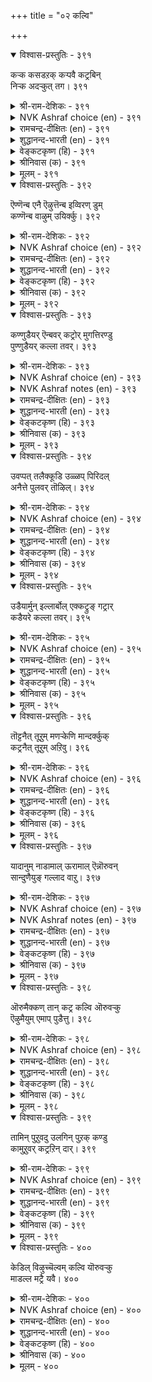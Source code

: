 +++
title = "०२ कल्वि"

+++


<details open><summary>विश्वास-प्रस्तुतिः - ३९१</summary>

कऱ्क कसडऱक् कऱ्पवै कट्रबिन्  
निऱ्क अदऱ्कुत् तग।      ३९१
</details>

<details><summary>श्री-राम-देशिकः - ३९१</summary>

अध्येतव्याः समे ग्रन्थाः निस्सन्देहं यथार्थतः ।  
अधीतग्रन्थदृष्टेन्न पथा युक्तं प्रवर्तनम् ॥ ३९१॥
</details>

<details><summary>NVK Ashraf choice (en) - ३९१</summary>

०३९१
Learn thoroughly what should be learnt.
And having learnt, stand according to that.
(N.V.K. Ashraf)
</details>

<details><summary>रामचन्द्र-दीक्षितः (en) - ३९१</summary>

391\. kaṟka, kacaṭu aṟa, kaṟpavai! kaṟṟapiṉ,  
niṟka, ataṟkut taka!.

391\. Faultlessly pursue knowledge and abide by it.  
</details>

<details><summary>शुद्धानन्द-भारती (en) - ३९१</summary>

1\. கற்க கசடறக் கற்பவை கற்றபின்  
நிற்க அதற்குத் தக.  
Lore worth learning, learn flawlessly  
Live by that learning thoroughly.        391  
</details>

<details><summary>वेङ्कटकृष्ण (हि) - ३९१</summary>

391
सीख सीखने योग्य सब, भ्रम संशय बिन सीख ।  
कर उसके अनुसार फिर, योग्य आचरण ठीक ॥
</details>

<details><summary>श्रीनिवास (क) - ३९१</summary>

391. कलियबेकाद योग्यतॆयुळ्ळ कलिकॆयन्नु दोषविल्लदॆ कलिय बेकु. कलित नन्तर कलित विद्यॆगॆ तक्कदाद मार्गदल्लि निल्लबेकु.

</details>

<details><summary>मूलम् - ३९१</summary>

कऱ्क कसडऱक् कऱ्पवै कट्रबिन्  
निऱ्क अदऱ्कुत् तग।      ३९१
</details>

<details open><summary>विश्वास-प्रस्तुतिः - ३९२</summary>

ऎण्णॆन्ब एनै ऎऴुत्तॆन्ब इव्विरण् डुम्  
कण्णॆन्ब वाऴुम् उयिर्क्कु।      ३९२
</details>

<details><summary>श्री-राम-देशिकः - ३९२</summary>

न्यायव्याकरणाख्ये द्वे शास्त्रे मुख्ये नृणामिह ।  
उभे हि चक्षुषी स्यातामिति सद्भिरुदीर्यते ॥ ३९२॥
</details>

<details><summary>NVK Ashraf choice (en) - ३९२</summary>

०३९२
They say: Numbers and other one called Letters
Are the two eyes to live with. *
(V.C. Kulandai Swamy), (P.S. Sundaram)
</details>

<details><summary>रामचन्द्र-दीक्षितः (en) - ३९२</summary>

392\. 'eṇ' eṉpa, ēṉai ‘eḻuttu’ eṉpa, iv iraṇṭum  
‘kaṇ’ eṉpa, vāḻum uyirkku.

392\. Verily the numbers and letters are the eyes of the living one.  
</details>

<details><summary>शुद्धानन्द-भारती (en) - ३९२</summary>

2\. எண்ணென்ப ஏனை எழுத்தென்ப இவ்விரண்டும்  
கண்ணென்ப வாழும் உயிர்க்கு.  
Letter, number, art and science  
Of living kind both are the eyes.        392  
</details>

<details><summary>वेङ्कटकृष्ण (हि) - ३९२</summary>

392
अक्षर कहते है जिसे, जिसको कहते आँक ।  
दोनों जीवित मनुज के, कहलाते हैं आँख ॥
</details>

<details><summary>श्रीनिवास (क) - ३९२</summary>

392. गणित मत्तु अक्षरगळु इवॆरडू (कलॆगळू) मनुष्यन बाळिगॆ कण्णुगळिद्दन्तॆ ऎन्दु हेळुवरु.

</details>

<details><summary>मूलम् - ३९२</summary>

ऎण्णॆन्ब एनै ऎऴुत्तॆन्ब इव्विरण् डुम्  
कण्णॆन्ब वाऴुम् उयिर्क्कु।      ३९२
</details>

<details open><summary>विश्वास-प्रस्तुतिः - ३९३</summary>

कण्णुडैयर् ऎन्बवर् कट्रोर् मुगत्तिरण्डु  
पुण्णुडैयर् कल्ला तवर्।      ३९३
</details>

<details><summary>श्री-राम-देशिकः - ३९३</summary>

चक्षुष्मन्तस्त एव स्युः ज्ञानचक्षुर्युतास्तु ये ।  
इतरेषामुभे नेत्रे व्रणे स्यातां मुखोत्थिते ॥ ३९३॥
</details>

<details><summary>NVK Ashraf choice (en) - ३९३</summary>

०३९३
Only the learned have eyes.
The unlearned have two sores on their face! *
(P.S. Sundaram)
</details>

<details><summary>NVK Ashraf notes (en) - ३९३</summary>

३९३. Compare with couple ५७५ where Valluvar uses the same idea to emphasize compassion in eyes: “Compassion is an ornament of the eyes. Without it eyes are deemed sores” ((Satguru Subramuniyaswami))
</details>

<details><summary>रामचन्द्र-दीक्षितः (en) - ३९३</summary>

393\. kaṇ uṭaiyar eṉpavar kaṟṟōr; mukattu iraṇṭu  
puṇ uṭaiyar, kallātavar.

393\. The learned alone are said to possess eyes; but they are only sores in the face of the unlettered.  
</details>

<details><summary>शुद्धानन्द-भारती (en) - ३९३</summary>

3\. கண்ணுடையர் என்பவர் கற்றோர் முகத்திரண்டு  
புண்ணுடையர் கல்லா தவர்.  
The learned alone have eyes on face  
The ignorant two sores of disgrace.        393  
</details>

<details><summary>वेङ्कटकृष्ण (हि) - ३९३</summary>

393
कहलाते हैं नेत्रयुत, जो हैं विद्यावान ।  
मुख पर रखते घाव दो, जो है अपढ़ अजान ॥
</details>

<details><summary>श्रीनिवास (क) - ३९३</summary>

393. कलितवरे कण्णुळ्ळवरु; कलियदवर मुखदल्लिरुव ऎरडु कण्णुगळू हुण्णिद्दन्तॆ.

</details>

<details><summary>मूलम् - ३९३</summary>

कण्णुडैयर् ऎन्बवर् कट्रोर् मुगत्तिरण्डु  
पुण्णुडैयर् कल्ला तवर्।      ३९३
</details>

<details open><summary>विश्वास-प्रस्तुतिः - ३९४</summary>

उवप्पत् तलैक्कूडि उळ्ळप् पिरिदल्  
अनैत्ते पुलवर् तॊऴिल्।      ३९४
</details>

<details><summary>श्री-राम-देशिकः - ३९४</summary>

यत्सङ्गन जनास्तुष्टाः भवेयुः, सङ्गमं पुनः ।  
वियोगकाले वाञ्छेयुः स भवेत्पण्डितोत्तमः ॥ ३९४॥
</details>

<details><summary>NVK Ashraf choice (en) - ३९४</summary>

०३९४
It is the prowess of scholars that meetings bring delight
And departures leave memories. *
(Satguru Subramuniyaswami)
</details>

<details><summary>रामचन्द्र-दीक्षितः (en) - ३९४</summary>

394\. uvappat talaikkūṭi, uḷḷap pirital  
aṉaittē-pulavar toḻil.

394\. The duty of the learned is to delight man by their company. Hunger ever more for it even while parting.  
</details>

<details><summary>शुद्धानन्द-भारती (en) - ३९४</summary>

4\. உவப்பத் தலைக்கூடி உள்ளப் பிரிதல்  
அனைத்தே புலவர் தொழில்  
To meet with joy and part with thought  
Of learned men this is the art.        394  
</details>

<details><summary>वेङ्कटकृष्ण (हि) - ३९४</summary>

394
हर्षप्रद होता मिलन, चिन्ताजनक वियोग ।  
विद्वज्जन का धर्म है, ऐसा गुण-संयोग ॥
</details>

<details><summary>श्रीनिवास (क) - ३९४</summary>

394. बॆरॆताग सन्तोष तरुवुदु, अगलिदाग नॆनॆयुवन्तॆ माडुवुदु इदे विद्वज्जनर कलॆ.

</details>

<details><summary>मूलम् - ३९४</summary>

उवप्पत् तलैक्कूडि उळ्ळप् पिरिदल्  
अनैत्ते पुलवर् तॊऴिल्।      ३९४
</details>

<details open><summary>विश्वास-प्रस्तुतिः - ३९५</summary>

उडैयार्मुन् इल्लार्बोल् एक्कट्रुङ् गट्रार्  
कडैयरे कल्ला तवर्।      ३९५
</details>

<details><summary>श्री-राम-देशिकः - ३९५</summary>

रिक्तवद्धनिकस्याग्रे विनीता गुरुसन्निधौ ।  
भूत्वा पठन्ति ये नित्यं शिष्टास्ते निन्दिताः परे ॥ ३९५॥
</details>

<details><summary>NVK Ashraf choice (en) - ३९५</summary>

०३९५
The learned learn to humble, like destitute before the rich;
Only the low never learn.
(N.V.K. Ashraf), ( Shuddhananda Bharatiar)
</details>

<details><summary>रामचन्द्र-दीक्षितः (en) - ३९५</summary>

395\. uṭaiyārmuṉ illārpōl ēkkaṟṟum kaṟṟār;  
kaṭaiyarē, kallātavar.

395\. Eager like the beggars at the door of the wealthy is the sufferer of knowledge; the illiterate are held in scorn.  
</details>

<details><summary>शुद्धानन्द-भारती (en) - ३९५</summary>

5\. உடையார்முன் இல்லார்போல் ஏக்கற்றுங் கற்றார்  
கடையரே கல்லா தவர்  
Like poor before rich they yearn:  
For knowledge: the low never learn.        395  
</details>

<details><summary>वेङ्कटकृष्ण (हि) - ३९५</summary>

395
धनी समक्ष दरिद्र सम, झुक झुक हो कर दीन ।  
शिक्षित बनना श्रेष्ठ है, निकृष्ट विद्याहीन ॥
</details>

<details><summary>श्रीनिवास (क) - ३९५</summary>

395. ऐश्वर्यवन्तर मुन्दॆ इल्लदवरु निल्लुवन्तॆ, कलितवर मुन्दॆ दैन्यदिन्द बागिनिन्तु कलितवरे श्रेष्ठरु; हागॆ कलियदवरु कीळु जनरु.

</details>

<details><summary>मूलम् - ३९५</summary>

उडैयार्मुन् इल्लार्बोल् एक्कट्रुङ् गट्रार्  
कडैयरे कल्ला तवर्।      ३९५
</details>

<details open><summary>विश्वास-प्रस्तुतिः - ३९६</summary>

तॊट्टनैत् तूऱुम् मणऱ्केणि मान्दर्क्कुक्  
कट्रनैत् तूऱुम् अऱिवु।       ३९६
</details>

<details><summary>श्री-राम-देशिकः - ३९६</summary>

विद्यभ्यासानुसारेण नृणां ज्ञानां प्रवर्धते ।  
खननानुगुणं तोयं वर्धते सैकते यथा ॥ ३९६॥
</details>

<details><summary>NVK Ashraf choice (en) - ३९६</summary>

०३९६
The more you dig a sand-spring, more the flow.
The more you learn more the wisdom.
(N.V.K. Ashraf)
</details>

<details><summary>रामचन्द्र-दीक्षितः (en) - ३९६</summary>

396\. toṭṭaṉaittu ūṟum, maṇaṟ kēṇi;-māntarkkuk  
kaṟṟaṉaittu ūṟum, aṟivu.

396\. The deeper you delve into the earth, the greater will be the flow of water. Likewise knowledge is in proportion to your learning.  
</details>

<details><summary>शुद्धानन्द-भारती (en) - ३९६</summary>

6\. தொட்டனைத் தூறும் மணற்கேணி மாந்தர்க்குக்  
கற்றனைத் தூறும் அறிவு.  
As deep you dig the sand spring flows  
As deep you learn the knowledge grows.        396  
</details>

<details><summary>वेङ्कटकृष्ण (हि) - ३९६</summary>

396
जितना खोदो पुलिन में, उतना नीर-निकास ।  
जितना शिक्षित नर बने, उतना बुद्धि-विकास ॥
</details>

<details><summary>श्रीनिवास (क) - ३९६</summary>

396. मळलु तोडिद प्रमाणक्कॆ बावियल्लि नीरु तुम्बुवन्तॆ मनुष्यरु कलित विद्यॆय प्रमाणक्कॆ अरिदु सम्पादिसुत्तारॆ

</details>

<details><summary>मूलम् - ३९६</summary>

तॊट्टनैत् तूऱुम् मणऱ्केणि मान्दर्क्कुक्  
कट्रनैत् तूऱुम् अऱिवु।       ३९६
</details>

<details open><summary>विश्वास-प्रस्तुतिः - ३९७</summary>

यादानुम् नाडामाल् ऊरामाल् ऎन्नॊरुवन्  
सान्दुणैयुङ् गल्लाद वाऱु।      ३९७
</details>

<details><summary>श्री-राम-देशिकः - ३९७</summary>

सर्वे देशाः समे ग्रामाः स्वीयाः स्युर्विदुषां भुवि ।  
तथा सति कुतः कैश्चित् विद्या नाधीयते सदा ॥ ३९७॥
</details>

<details><summary>NVK Ashraf choice (en) - ३९७</summary>

०३९७
Why does one stop learning till he dies
When it makes all lands and place his?
(P.S. Sundaram)
</details>

<details><summary>NVK Ashraf notes (en) - ३९७</summary>

३९७. (K.R. Srinivasa Iyengar)'s alternate translation: "The learned can feel at home everywhere. Why then shun learning all one's life?"
</details>

<details><summary>रामचन्द्र-दीक्षितः (en) - ३९७</summary>

397\. yātāṉum nāṭu āmāl; ūr āmāl; eṉ, oruvaṉ  
cām tuṇaiyum kallātavāṟu?.

397\. No country and no place is alien to the learned. How is it that persons remain in ignorance to the end of their lives?  
</details>

<details><summary>शुद्धानन्द-भारती (en) - ३९७</summary>

7\. யாதானும் நாடாமால் ஊராமால் என்னொருவன்  
சாந்துணையுங் கல்லாத வாறு.  
All lands and towns are learner's own  
Why not till death learning go on!        397  
</details>

<details><summary>वेङ्कटकृष्ण (हि) - ३९७</summary>

397
अपना है विद्वान का, कोई पुर या राज ।  
फिर क्यों रहता मृत्यु तक, कोई अपढ़ अकाज ॥
</details>

<details><summary>श्रीनिवास (क) - ३९७</summary>

397. कलितवनिगॆ याव देशवे आगलि, ऊरे आगलि, तन्न देश, ऊरु ऎन्दागुत्तदॆ. हागिरुवाग सायुववरॆगू ऒब्बनु कलियदॆ कालहरण माडुवुदेकॆ?

</details>

<details><summary>मूलम् - ३९७</summary>

यादानुम् नाडामाल् ऊरामाल् ऎन्नॊरुवन्  
सान्दुणैयुङ् गल्लाद वाऱु।      ३९७
</details>

<details open><summary>विश्वास-प्रस्तुतिः - ३९८</summary>

ऒरुमैक्कण् तान् कट्र कल्वि ऒरुवऱ्कु  
ऎऴुमैयुम् एमाप् पुडैत्तु।      ३९८
</details>

<details><summary>श्री-राम-देशिकः - ३९८</summary>

एकजन्मन्यधिगता विद्या नृनं हि केनचित् ।  
सप्तजन्मस्वनुगता तस्य साह्यकरी भवेत् ॥ ३९८॥
</details>

<details><summary>NVK Ashraf choice (en) - ३९८</summary>

०३९८
The learning acquired in one birth
Protects a man in the next seven. *
(P.S. Sundaram)
</details>

<details><summary>रामचन्द्र-दीक्षितः (en) - ३९८</summary>

398\. orumaikkaṇ tāṉ kaṟṟa kalvi oruvaṟku  
eḻumaiyum ēmāppu uṭaittu.

398\. The knowledge that a person gains in one birth stands him in good stead for seven births.  
</details>

<details><summary>शुद्धानन्द-भारती (en) - ३९८</summary>

8\. ஒருமைக்கண் தான்கற்ற கல்வி ஒருவற்கு  
எழுமையும் ஏமாப் புடைத்து  
The joy of learning in one birth  
Exalts man upto his seventh.        398  
</details>

<details><summary>वेङ्कटकृष्ण (हि) - ३९८</summary>

398
जो विद्या इक जन्म में, नर से पायी जाय ।  
सात जन्म तक भी उसे, करती वही सहाय ॥
</details>

<details><summary>श्रीनिवास (क) - ३९८</summary>

398. ऒन्दु जन्मदल्लि तानु कलित विद्यॆ, एळु जन्मगळल्लियू तन्न नॆरविगॆ बरुवुदु.

</details>

<details><summary>मूलम् - ३९८</summary>

ऒरुमैक्कण् तान् कट्र कल्वि ऒरुवऱ्कु  
ऎऴुमैयुम् एमाप् पुडैत्तु।      ३९८
</details>

<details open><summary>विश्वास-प्रस्तुतिः - ३९९</summary>

तामिन् पुऱुवदु उलगिन् पुऱक् कण्डु  
कामुऱुवर् कट्रऱिन् दार्।       ३९९
</details>

<details><summary>श्री-राम-देशिकः - ३९९</summary>

निजानन्दकरीं विद्यां परेषां निजमूलतः ।  
आनन्ददात्रीं विज्ञाय तां प्राज्ञा बहुकुर्वते ॥ ३९९॥
</details>

<details><summary>NVK Ashraf choice (en) - ३९९</summary>

०३९९
Seeing that what delights him delights the world,
Gets a scholar also delighted. *
(P.S. Sundaram)
</details>

<details><summary>रामचन्द्र-दीक्षितः (en) - ३९९</summary>

399\. tām iṉpuṟuvatu ulaku iṉpuṟak kaṇṭu,  
kāmuṟuvar, kaṟṟu aṟintār.

399\. The learned thirst for knowledge more and more, because what gives them pleasure delights the world.  
</details>

<details><summary>शुद्धानन्द-भारती (en) - ३९९</summary>

9\. தாமின் புறுவது உலகின் புறக்கண்டு  
காமுறுவர் கற்றறிந் தார்.  
The learned foster learning more  
On seeing the world enjoy their lore.        399  
</details>

<details><summary>वेङ्कटकृष्ण (हि) - ३९९</summary>

399
हर्ष हेतु अपने लिये, वैसे जग हित जान ।  
उस विद्या में और रत, होते हैं विद्वान ॥
</details>

<details><summary>श्रीनिवास (क) - ३९९</summary>

399. तावु सन्तोषप्पडुवुदक्कॆ कारणवाद विद्यॆयिन्द लोकवू सन्तोषप्पडुवुदन्नु कण्डु विद्यावन्तरु मत्तॆ मत्तॆ आ विद्ययन्नु कलियलु बयसुवरु.

</details>

<details><summary>मूलम् - ३९९</summary>

तामिन् पुऱुवदु उलगिन् पुऱक् कण्डु  
कामुऱुवर् कट्रऱिन् दार्।       ३९९
</details>

<details open><summary>विश्वास-प्रस्तुतिः - ४००</summary>

केडिल् विऴुच्चॆल्वम् कल्वि यॊरुवऱ्कु  
माडल्ल मट्रै यवै।       ४००
</details>

<details><summary>श्री-राम-देशिकः - ४००</summary>

विद्याधनं स्थिरं श्रेष्ठमेकमेव धनं भवेत् ।  
धनान्यन्यान्यस्थिराणि वस्तुतो न धनानि हि ॥ ४००॥
</details>

<details><summary>NVK Ashraf choice (en) - ४००</summary>

०४००
The wealth that never declines is learning.
All others are not riches.
(P.S. Sundaram), (W.H. Drew and J. Lazarus)
</details>

<details><summary>रामचन्द्र-दीक्षितः (en) - ४००</summary>

400\. kēṭu il viḻuc celvam kalvi; oruvaṟku  
māṭu alla, maṟṟaiyavai.

400\. The precious undecaying wealth of a man is his learning. All other riches are no wealth at all.  
</details>

<details><summary>शुद्धानन्द-भारती (en) - ४००</summary>

10\. கேடில் விழுச்செல்வம் கல்வி ஒருவற்கு  
மாடல்ல மற்றை யவை.  
Learning is wealth none could destroy  
Nothing else gives genuine joy.        400  
</details>

<details><summary>वेङ्कटकृष्ण (हि) - ४००</summary>

400
शिक्षा-धन है मनुज हित, अक्षय और यथेष्ट ।  
अन्य सभी संपत्तियाँ, होती हैं नहिं श्रेष्ठ ॥
</details>

<details><summary>श्रीनिवास (क) - ४००</summary>

400. ऒब्बनिगॆ केडिल्लद सिरियॆन्दरॆ विद्यॆये; मत्तावुदू सिरियल्ल.
</details>

<details><summary>मूलम् - ४००</summary>

केडिल् विऴुच्चॆल्वम् कल्वि यॊरुवऱ्कु  
माडल्ल मट्रै यवै।       ४००
</details>
